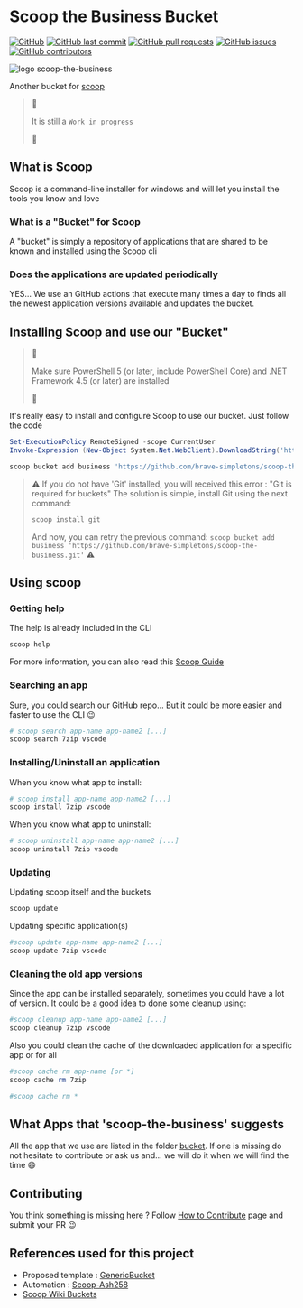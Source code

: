# Scoop the Business Bucket

[![GitHub](https://img.shields.io/github/license/brave-simpletons/scoop-the-business)](https://github.com/brave-simpletons/scoop-the-business/blob/main/LICENSE)
[![GitHub last commit](https://img.shields.io/github/last-commit/brave-simpletons/scoop-the-business/main?logo=git&logoColor=white)](https://github.com/brave-simpletons/scoop-the-business/commits/main)
[![GitHub pull requests](https://img.shields.io/github/issues-pr/brave-simpletons/scoop-the-business)](https://github.com/brave-simpletons/scoop-the-business/pulls)
[![GitHub issues](https://img.shields.io/github/issues/brave-simpletons/scoop-the-business)](https://github.com/brave-simpletons/scoop-the-business/issues)
[![GitHub contributors](https://img.shields.io/github/contributors-anon/brave-simpletons/scoop-the-business)](https://github.com/brave-simpletons/scoop-the-business)

![logo scoop-the-business](images/scoop-the-business.png)

Another bucket for [scoop](https://github.com/lukesampson/scoop)

> :construction:
>
> It is still a `Work in progress`
>
> :construction:

## What is Scoop

Scoop is a command-line installer for windows and will let you install the tools you know and love

### What is a "Bucket" for Scoop

A "bucket" is simply a repository of applications that are shared to be known and installed using the Scoop cli

### Does the applications are updated periodically

YES... We use an GitHub actions that execute many times a day to finds all the newest application versions available and updates the bucket.

## Installing Scoop and use our "Bucket"

> :memo:
>
> Make sure PowerShell 5 (or later, include PowerShell Core) and .NET Framework 4.5 (or later) are installed
>
> :memo:

It's really easy to install and configure Scoop to use our bucket. Just follow the code

```powershell
Set-ExecutionPolicy RemoteSigned -scope CurrentUser
Invoke-Expression (New-Object System.Net.WebClient).DownloadString('https://get.scoop.sh')

scoop bucket add business 'https://github.com/brave-simpletons/scoop-the-business.git'
```

> :warning:
> If you do not have 'Git' installed, you will received this error : "Git is required for buckets"
> The solution is simple, install Git using the next command:
>
> ```powershell
> scoop install git
> ```
>
> And now, you can retry the previous command: `scoop bucket add business 'https://github.com/brave-simpletons/scoop-the-business.git'`
> :warning:

## Using scoop

### Getting help

The help is already included in the CLI

```powershell
scoop help
```

For more information, you can also read this [Scoop Guide](https://scoop.netlify.app/)

### Searching an app

Sure, you could search our GitHub repo... But it could be more easier and faster to use the CLI :wink:

```powershell
# scoop search app-name app-name2 [...]
scoop search 7zip vscode
```

### Installing/Uninstall an application

When you know what app to install:

```powershell
# scoop install app-name app-name2 [...]
scoop install 7zip vscode
```

When you know what app to uninstall:

```powershell
# scoop uninstall app-name app-name2 [...]
scoop uninstall 7zip vscode
```

### Updating

Updating scoop itself and the buckets

```powershell
scoop update
```

Updating specific application(s)

```powershell
#scoop update app-name app-name2 [...]
scoop update 7zip vscode
```

### Cleaning the old app versions

Since the app can be installed separately, sometimes you could have a lot of version. It could be a good idea to done some cleanup using:

```powershell
#scoop cleanup app-name app-name2 [...]
scoop cleanup 7zip vscode
```

Also you could clean the cache of the downloaded application for a specific app or for all

```powershell
#scoop cache rm app-name [or *]
scoop cache rm 7zip

#scoop cache rm *
```

## What Apps that 'scoop-the-business' suggests

All the app that we use are listed in the folder [bucket](./bucket). If one is missing do not hesitate to contribute or ask us and... we will do it when we will find the time :smile:

## Contributing

You think something is missing here ? Follow [How to Contribute](.github/CONTRIBUTING.md) page and submit your PR :wink:

## References used for this project

- Proposed template : [GenericBucket](https://github.com/Ash258/GenericBucket)
- Automation : [Scoop-Ash258](https://github.com/Ash258/Scoop-Ash258)
- [Scoop Wiki Buckets](https://github.com/lukesampson/scoop/wiki/Buckets)
